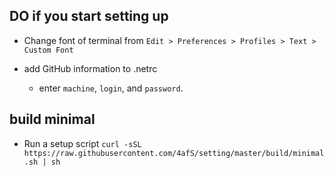 ## DO if you start setting up
- Change font of terminal from `Edit > Preferences > Profiles > Text > Custom Font`

- add GitHub information to .netrc
    - enter `machine`, `login`, and `password`.

## build minimal
- Run a setup script `curl -sSL https://raw.githubusercontent.com/4afS/setting/master/build/minimal.sh | sh`
